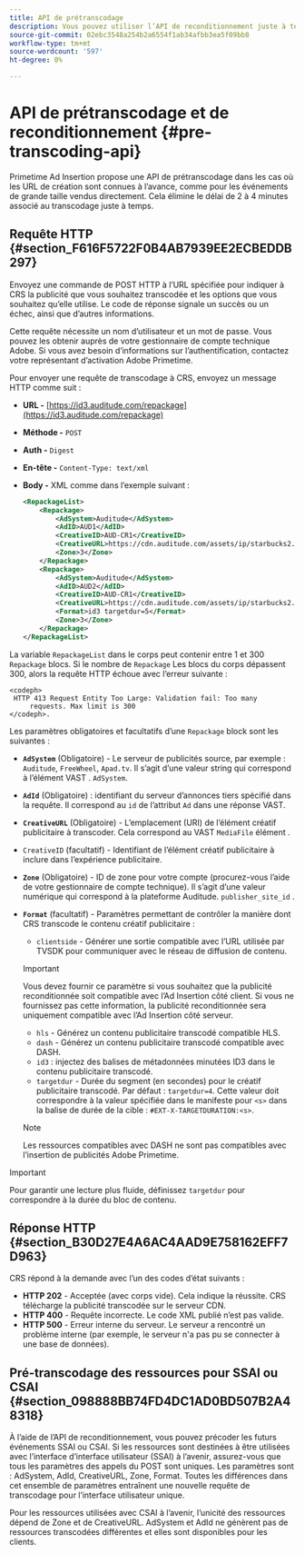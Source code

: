 ```yaml
---
title: API de prétranscodage
description: Vous pouvez utiliser l’API de reconditionnement juste à temps pour transcoder les créatifs publicitaires à l’avance. Dès lors, des versions compatibles avec le contenu sont disponibles si nécessaire, ce qui élimine le délai de 2 à 4 minutes associé au reconditionnement juste à temps (JIT).
source-git-commit: 02ebc3548a254b2a6554f1ab34afbb3ea5f09bb8
workflow-type: tm+mt
source-wordcount: '597'
ht-degree: 0%

---
```


# API de prétranscodage et de reconditionnement {#pre-transcoding-api}

Primetime Ad Insertion propose une API de prétranscodage dans les cas où les URL de création sont connues à l’avance, comme pour les événements de grande taille vendus directement.  Cela élimine le délai de 2 à 4 minutes associé au transcodage juste à temps.

## Requête HTTP {#section_F616F5722F0B4AB7939EE2ECBEDDB297}

Envoyez une commande de POST HTTP à l’URL spécifiée pour indiquer à CRS la publicité que vous souhaitez transcodée et les options que vous souhaitez qu’elle utilise. Le code de réponse signale un succès ou un échec, ainsi que d’autres informations.

Cette requête nécessite un nom d’utilisateur et un mot de passe. Vous pouvez les obtenir auprès de votre gestionnaire de compte technique Adobe. Si vous avez besoin d’informations sur l’authentification, contactez votre représentant d’activation Adobe Primetime.

Pour envoyer une requête de transcodage à CRS, envoyez un message HTTP comme suit :

* **URL -** [https://id3.auditude.com/repackage](https://id3.auditude.com/repackage)

* **Méthode -** `POST`

* **Auth -** `Digest`

* **En-tête -** `Content-Type: text/xml`

* **Body -** XML comme dans l’exemple suivant :

  ```xml
  <RepackageList>
      <Repackage>
          <AdSystem>Auditude</AdSystem>
          <AdID>AUD1</AdID>
          <CreativeID>AUD-CR1</CreativeID>
          <CreativeURL>https://cdn.auditude.com/assets/ip/starbucks2.mp4</CreativeURL>
          <Zone>3</Zone>
      </Repackage>
      <Repackage>
          <AdSystem>Auditude</AdSystem>
          <AdID>AUD2</AdID>
          <CreativeID>AUD-CR1</CreativeID>
          <CreativeURL>https://cdn.auditude.com/assets/ip/starbucks2.mp4</CreativeURL>
          <Format>id3 targetdur=5</Format>
          <Zone>3</Zone>
      </Repackage>
  </RepackageList>
  ```

La variable `RepackageList` dans le corps peut contenir entre 1 et 300 `Repackage` blocs. Si le nombre de `Repackage` Les blocs du corps dépassent 300, alors la requête HTTP échoue avec l’erreur suivante :

```
<codeph>
 HTTP 413 Request Entity Too Large: Validation fail: Too many
     requests. Max limit is 300
</codeph>.
```


Les paramètres obligatoires et facultatifs d’une `Repackage` block sont les suivantes :

* **`AdSystem`** (Obligatoire) - Le serveur de publicités source, par exemple : `Auditude`, `FreeWheel`, `Apad.tv`. Il s’agit d’une valeur string qui correspond à l’élément VAST . `AdSystem`.

* **`AdId`** (Obligatoire) : identifiant du serveur d’annonces tiers spécifié dans la requête. Il correspond au `id` de l’attribut `Ad` dans une réponse VAST.

* **`CreativeURL`** (Obligatoire) - L’emplacement (URI) de l’élément créatif publicitaire à transcoder. Cela correspond au VAST `MediaFile` élément .

* `CreativeID` (facultatif) - Identifiant de l’élément créatif publicitaire à inclure dans l’expérience publicitaire.
* **`Zone`** (Obligatoire) - ID de zone pour votre compte (procurez-vous l’aide de votre gestionnaire de compte technique). Il s’agit d’une valeur numérique qui correspond à la plateforme Auditude. `publisher_site_id` .

* **`Format`** (facultatif) - Paramètres permettant de contrôler la manière dont CRS transcode le contenu créatif publicitaire :

   * `clientside` - Générer une sortie compatible avec l’URL utilisée par TVSDK pour communiquer avec le réseau de diffusion de contenu.

  >[!IMPORTANT]
  >
  >Vous devez fournir ce paramètre si vous souhaitez que la publicité reconditionnée soit compatible avec l’Ad Insertion côté client. Si vous ne fournissez pas cette information, la publicité reconditionnée sera uniquement compatible avec l’Ad Insertion côté serveur.

   * `hls` - Générez un contenu publicitaire transcodé compatible HLS.
   * `dash` - Générez un contenu publicitaire transcodé compatible avec DASH.
   * `id3` : injectez des balises de métadonnées minutées ID3 dans le contenu publicitaire transcodé.
   * `targetdur` - Durée du segment (en secondes) pour le créatif publicitaire transcodé. Par défaut : `targetdur=4`. Cette valeur doit correspondre à la valeur spécifiée dans le manifeste pour `<s>` dans la balise de durée de la cible : `#EXT-X-TARGETDURATION:<s>`.

  >[!NOTE]
  >
  >Les ressources compatibles avec DASH ne sont pas compatibles avec l’insertion de publicités Adobe Primetime.

>[!IMPORTANT]
>
>Pour garantir une lecture plus fluide, définissez `targetdur` pour correspondre à la durée du bloc de contenu.

## Réponse HTTP {#section_B30D27E4A6AC4AAD9E758162EFF7D963}

CRS répond à la demande avec l’un des codes d’état suivants :

* **HTTP 202** - Acceptée (avec corps vide). Cela indique la réussite. CRS télécharge la publicité transcodée sur le serveur CDN.
* **HTTP 400** - Requête incorrecte. Le code XML publié n’est pas valide.
* **HTTP 500** - Erreur interne du serveur. Le serveur a rencontré un problème interne (par exemple, le serveur n&#39;a pas pu se connecter à une base de données).

## Pré-transcodage des ressources pour SSAI ou CSAI {#section_098888BB74FD4DC1AD0BD507B2A48318}

À l’aide de l’API de reconditionnement, vous pouvez précoder les futurs événements SSAI ou CSAI. Si les ressources sont destinées à être utilisées avec l’interface d’interface utilisateur (SSAI) à l’avenir, assurez-vous que tous les paramètres des appels du POST sont uniques. Les paramètres sont : AdSystem, AdId, CreativeURL, Zone, Format. Toutes les différences dans cet ensemble de paramètres entraînent une nouvelle requête de transcodage pour l’interface utilisateur unique.

Pour les ressources utilisées avec CSAI à l’avenir, l’unicité des ressources dépend de Zone et de CreativeURL. AdSystem et AdId ne génèrent pas de ressources transcodées différentes et elles sont disponibles pour les clients.
